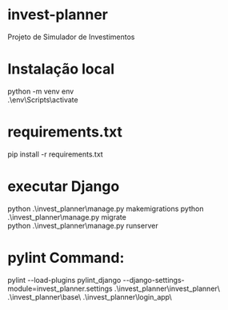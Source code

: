 # invest-planner
Projeto de Simulador de Investimentos

# Instalação local
python -m venv env   
.\env\Scripts\activate

# requirements.txt
pip install -r requirements.txt

# executar Django
python .\invest_planner\manage.py makemigrations
python .\invest_planner\manage.py migrate          
python .\invest_planner\manage.py runserver          

# pylint Command:
pylint --load-plugins pylint_django --django-settings-module=invest_planner.settings .\invest_planner\invest_planner\ .\invest_planner\base\ .\invest_planner\login_app\
